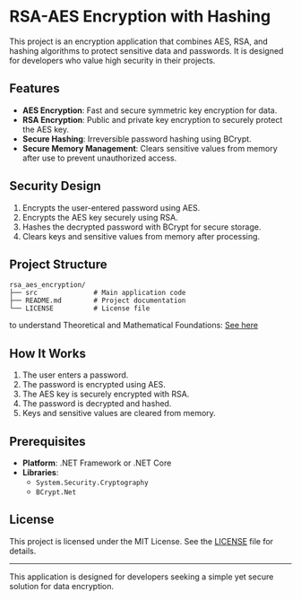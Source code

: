 # RSA-AES Encryption with Hashing

This project is an encryption application that combines AES, RSA, and hashing algorithms to protect sensitive data and passwords. It is designed for developers who value high security in their projects.

## Features

- **AES Encryption**: Fast and secure symmetric key encryption for data.
- **RSA Encryption**: Public and private key encryption to securely protect the AES key.
- **Secure Hashing**: Irreversible password hashing using BCrypt.
- **Secure Memory Management**: Clears sensitive values from memory after use to prevent unauthorized access.

## Security Design

1. Encrypts the user-entered password using AES.
2. Encrypts the AES key securely using RSA.
3. Hashes the decrypted password with BCrypt for secure storage.
4. Clears keys and sensitive values from memory after processing.

## Project Structure

```plaintext
rsa_aes_encryption/
├── src              # Main application code
├── README.md        # Project documentation
└── LICENSE          # License file
```

to understand Theoretical and Mathematical Foundations: [See here](https://github.com/Asma-Jamshidian2007/Cryptex/blob/main/src/Theoretical%20and%20Mathematical%20Foundations.md)

## How It Works

1. The user enters a password.
2. The password is encrypted using AES.
3. The AES key is securely encrypted with RSA.
4. The password is decrypted and hashed.
5. Keys and sensitive values are cleared from memory.

## Prerequisites

- **Platform**: .NET Framework or .NET Core
- **Libraries**:
  - `System.Security.Cryptography`
  - `BCrypt.Net`

## License

This project is licensed under the MIT License. See the [LICENSE](LICENSE) file for details.

---

This application is designed for developers seeking a simple yet secure solution for data encryption.
